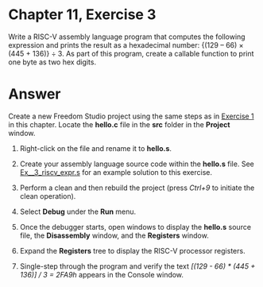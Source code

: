 # Chapter 11, Exercise 3

Write a RISC-V assembly language program that computes the following expression and prints the result as a hexadecimal number: {(129 – 66) &times; (445 + 136)} &div; 3. As part of this program, create a callable function to print one byte as two hex digits.

# Answer
Create a new Freedom Studio project using the same steps as in [Exercise 1](Ex__1_hello_riscv.md) in this chapter. Locate the **hello.c** file in the **src** folder in the **Project** window.

1. Right-click on the file and rename it to **hello.s**.

1. Create your assembly language source code within the **hello.s** file. See [Ex__3_riscv_expr.s](src/Ex__3_riscv_expr.s) for an example solution to this exercise.
 
1. Perform a clean and then rebuild the project (press *Ctrl+9* to initiate the clean operation).

1. Select **Debug** under the **Run** menu.

1. Once the debugger starts, open windows to display the **hello.s** source file, the **Disassembly** window, and the **Registers** window.

1. Expand the **Registers** tree to display the RISC-V processor registers.

1. Single-step through the program and verify the text *[(129 - 66) * (445 + 136)] / 3 = 2FA9h* appears in the Console window.
